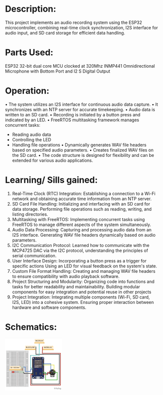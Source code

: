 # Description:
This project implements an audio recording system using the ESP32 microcontroller, combining real-time clock synchronization, I2S interface for audio input, and SD card storage for efficient data handling.

# Parts Used:
ESP32	32-bit dual core MCU clocked at 320Mhz
INMP441	Omnidirectional Microphone with Bottom Port and I2 S Digital Output

# Operation:
•	The system utilizes an I2S interface for continuous audio data capture.
•	It synchronizes with an NTP server for accurate timekeeping.
•	Audio data is written to an SD card.
•	Recording is initiated by a button press and indicated by an LED.
•	FreeRTOS multitasking framework manages concurrent tasks:
-	Reading audio data
-	Controlling the LED
-	Handling file operations
•	Dynamically generates WAV file headers based on specified audio parameters.
•	Creates finalized WAV files on the SD card.
•	The code structure is designed for flexibility and can be extended for various audio applications.

# Learning/ Sills gained:
1.	Real-Time Clock (RTC) Integration: Establishing a connection to a Wi-Fi network and obtaining accurate time information from an NTP server.
2.	SD Card File Handling: Initializing and interfacing with an SD card for data storage. Performing file operations such as reading, writing, and listing directories.
3.	Multitasking with FreeRTOS: Implementing concurrent tasks using FreeRTOS to manage different aspects of the system simultaneously.
4.	Audio Data Processing: Capturing and processing audio data from an I2S interface. Generating WAV file headers dynamically based on audio parameters.
5.	I2C Communication Protocol: Learned how to communicate with the MCP4725 DAC via the I2C protocol, understanding the principles of serial communication.
6.	User Interface Design: Incorporating a button press as a trigger for specific actions Using an LED for visual feedback on the system's state.
7.	Custom File Format Handling: Creating and managing WAV file headers to ensure compatibility with audio playback software.
8.	Project Structuring and Modularity: Organizing code into functions and tasks for better readability and maintainability. Building modular components for easy integration and potential reuse in other projects
9.	Project Integration: Integrating multiple components (Wi-Fi, SD card, I2S, LED) into a cohesive system. Ensuring proper interaction between hardware and software components.

# Schematics:
<img src="https://github.com/kripanshukumar/Wave-Sample-Generator/blob/main/Image/Schematics.png" width=37% height=37%>
